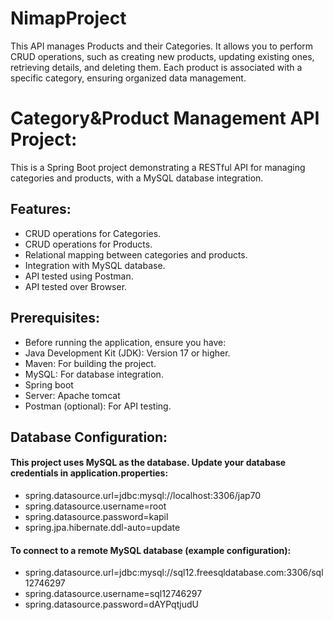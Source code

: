# NimapProject
This API manages Products and their Categories. It allows you to perform CRUD operations, such as creating new products, updating existing ones, retrieving details, and deleting them. Each product is associated with a specific category, ensuring organized data management.

# Category&Product Management API Project:

This is a Spring Boot project demonstrating a RESTful API for managing categories and products, with a MySQL database integration.

## Features:
- CRUD operations for Categories.
- CRUD operations for Products.
- Relational mapping between categories and products.
- Integration with MySQL database.
- API tested using Postman.
- API tested over Browser.

## Prerequisites:
- Before running the application, ensure you have:
- Java Development Kit (JDK): Version 17 or higher.
- Maven: For building the project.
- MySQL: For database integration.
- Spring boot
- Server: Apache tomcat
- Postman (optional): For API testing.


## Database Configuration:
#### This project uses MySQL as the database. Update your database credentials in application.properties:
- spring.datasource.url=jdbc:mysql://localhost:3306/jap70
- spring.datasource.username=root
- spring.datasource.password=kapil
- spring.jpa.hibernate.ddl-auto=update

#### To connect to a remote MySQL database (example configuration):
- spring.datasource.url=jdbc:mysql://sql12.freesqldatabase.com:3306/sql12746297
- spring.datasource.username=sql12746297
- spring.datasource.password=dAYPqtjudU
